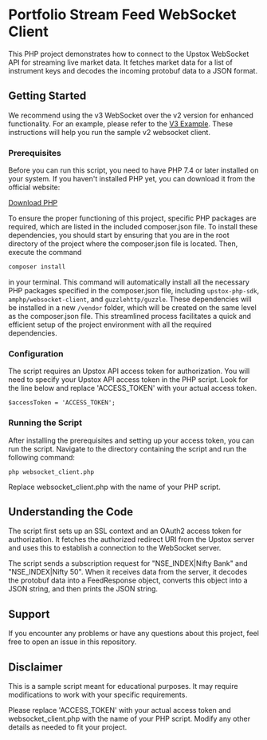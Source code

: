 # Portfolio Stream Feed WebSocket Client

This PHP project demonstrates how to connect to the Upstox WebSocket API for streaming live market data. It fetches market data for a list of instrument keys and decodes the incoming protobuf data to a JSON format.

## Getting Started

We recommend using the v3 WebSocket over the v2 version for enhanced functionality. For an example, please refer to the [V3 Example](v3).
These instructions will help you run the sample v2 websocket client.

### Prerequisites

Before you can run this script, you need to have PHP 7.4 or later installed on your system. If you haven't installed PHP yet, you can download it from the official website:

[Download PHP](https://www.php.net/downloads.php)

To ensure the proper functioning of this project, specific PHP packages are required, which are listed in the included composer.json file. To install these dependencies, you should start by ensuring that you are in the root directory of the project where the composer.json file is located. Then, execute the command

```sh
composer install
```

in your terminal. This command will automatically install all the necessary PHP packages specified in the composer.json file, including `upstox-php-sdk`, `amphp/websocket-client`, and `guzzlehttp/guzzle`. These dependencies will be installed in a new `/vendor` folder, which will be created on the same level as the composer.json file. This streamlined process facilitates a quick and efficient setup of the project environment with all the required dependencies.

### Configuration

The script requires an Upstox API access token for authorization. You will need to specify your Upstox API access token in the PHP script. Look for the line below and replace 'ACCESS_TOKEN' with your actual access token.

```
$accessToken = 'ACCESS_TOKEN';
```

### Running the Script

After installing the prerequisites and setting up your access token, you can run the script. Navigate to the directory containing the script and run the following command:

```
php websocket_client.php
```

Replace websocket_client.php with the name of your PHP script.

## Understanding the Code

The script first sets up an SSL context and an OAuth2 access token for authorization. It fetches the authorized redirect URI from the Upstox server and uses this to establish a connection to the WebSocket server.

The script sends a subscription request for "NSE_INDEX|Nifty Bank" and "NSE_INDEX|Nifty 50". When it receives data from the server, it decodes the protobuf data into a FeedResponse object, converts this object into a JSON string, and then prints the JSON string.

## Support

If you encounter any problems or have any questions about this project, feel free to open an issue in this repository.

## Disclaimer

This is a sample script meant for educational purposes. It may require modifications to work with your specific requirements.

Please replace 'ACCESS_TOKEN' with your actual access token and websocket_client.php with the name of your PHP script. Modify any other details as needed to fit your project.


